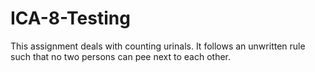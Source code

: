 # ICA-8-Testing
This assignment deals with counting urinals. It follows an unwritten rule such that no two persons can pee next to each other.

